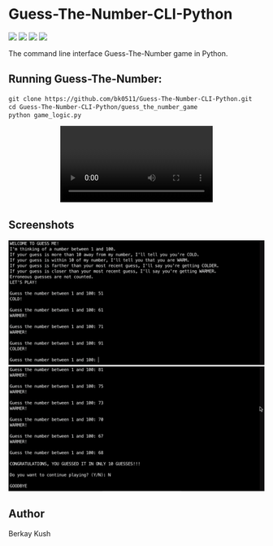 # Guess-The-Number-CLI-Python
![](https://img.shields.io/badge/Programming_Language-Python-blue.svg)
![](https://img.shields.io/badge/Game-Guess_The_Number-yellow.svg)
![](https://img.shields.io/badge/Python_Version-3.10.5-brown.svg)
![](https://img.shields.io/badge/Status-Complete-green.svg)

The command line interface Guess-The-Number game in Python.

## Running Guess-The-Number:

```
git clone https://github.com/bk0511/Guess-The-Number-CLI-Python.git
cd Guess-The-Number-CLI-Python/guess_the_number_game
python game_logic.py
```
<p align="center">
<video src="https://user-images.githubusercontent.com/70837975/192792049-611c9da8-2767-4da1-a93a-7063d7a537a3.mov" controls="controls" style="max-width: 730px;">
</video>
</p>

## Screenshots
<p>
<img src="/resources/screenshot_1.png" width=700>
<img src="/resources/screenshot_2.png" width=700>
</p>

## Author
Berkay Kush
